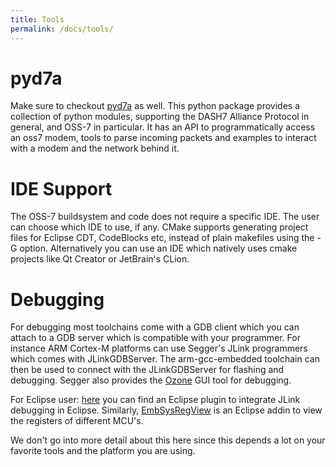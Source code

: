 ```yaml
---
title: Tools
permalink: /docs/tools/
---
```


# pyd7a

Make sure to checkout [pyd7a](https://github.com/MOSAIC-LoPoW/pyd7a) as well. This python package provides a collection of python modules, supporting the DASH7 Alliance Protocol in general, and OSS-7 in particular. It has an API to programmatically access an oss7 modem, tools to parse incoming packets and examples to interact with a modem and the network behind it.

# IDE Support

The OSS-7 buildsystem and code does not require a specific IDE. The user can choose which IDE to use, if any.
CMake supports generating project files for Eclipse CDT, CodeBlocks etc, instead of plain makefiles using the -G option.
Alternatively you can use an IDE which natively uses cmake projects like Qt Creator or JetBrain's CLion.

# Debugging

For debugging most toolchains come with a GDB client which you can attach to a GDB server which is compatible with your programmer.
For instance ARM Cortex-M platforms can use Segger's JLink programmers which comes with JLinkGDBServer. The arm-gcc-embedded toolchain
can then be used to connect with the JLinkGDBServer for flashing and debugging. Segger also provides the [Ozone](https://www.segger.com/ozone.html) GUI tool for debugging.

For Eclipse user: [here](http://gnuarmeclipse.livius.net/) you can find an Eclipse plugin to integrate JLink debugging in Eclipse.
Similarly, [EmbSysRegView](http://embsysregview.sourceforge.net/) is an Eclipse addin to view the registers of different MCU's.

We don't go into more detail about this here since this depends a lot on your favorite tools and the platform you are using.
